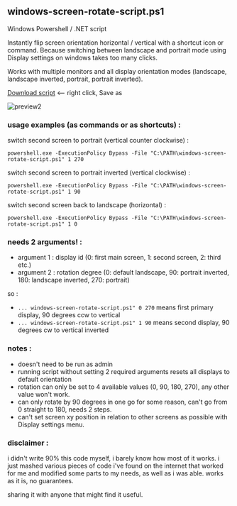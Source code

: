 ## windows-screen-rotate-script.ps1

Windows Powershell / .NET script

Instantly flip screen orientation horizontal / vertical with a shortcut icon or command. Because switching between landscape and portrait mode using Display settings on windows takes too many clicks.

Works with multiple monitors and all display orientation modes (landscape, landscape inverted, portrait, portrait inverted).


[Download script](https://raw.githubusercontent.com/gmiwoj/windows-screen-rotate-script.ps1/main/windows-screen-rotate-script.ps1) <-- right click, Save as



![preview2](https://support.content.office.net/en-us/media/96e92630-bbfe-4292-bbfc-fbb4a4908c8e.png)



### usage examples (as commands or as shortcuts) :

switch second screen to portrait (vertical counter clockwise) :

`powershell.exe -ExecutionPolicy Bypass -File "C:\PATH\windows-screen-rotate-script.ps1" 1 270`

switch second screen to portrait inverted (vertical clockwise) :

`powershell.exe -ExecutionPolicy Bypass -File "C:\PATH\windows-screen-rotate-script.ps1" 1 90`

switch second screen back to landscape (horizontal) :

`powershell.exe -ExecutionPolicy Bypass -File "C:\PATH\windows-screen-rotate-script.ps1" 1 0`



### needs 2 arguments! :
- argument 1 : display id (0: first main screen, 1: second screen, 2: third etc.)
- argument 2 : rotation degree (0: default landscape, 90: portrait inverted, 180: landscape inverted, 270: portrait) 

so :

- `... windows-screen-rotate-script.ps1" 0 270` means first primary display, 90 degrees ccw to vertical
- `... windows-screen-rotate-script.ps1" 1 90`  means second display, 90 degrees cw to vertical inverted


### notes :

- doesn't need to be run as admin
- running script without setting 2 required arguments resets all displays to default orientation
- rotation can only be set to 4 available values (0, 90, 180, 270), any other value won't work. 
- can only rotate by 90 degrees in one go for some reason, can't go from 0 straight to 180, needs 2 steps.
- can't set screen xy position in relation to other screens as possible with Display settings menu. 



### disclaimer :

i didn't write 90% this code myself, i barely know how most of it works. i just mashed various pieces of code i've found on the internet that worked for me and modified some parts to my needs, as well as i was able. works as it is, no guarantees. 

sharing it with anyone that might find it useful.
